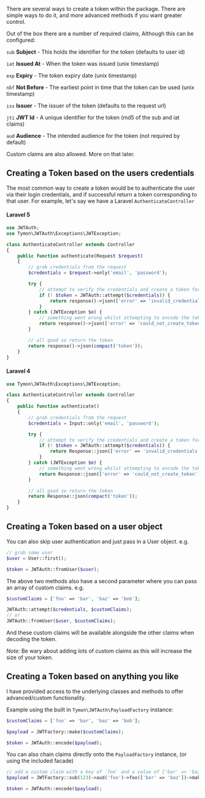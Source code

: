 There are several ways to create a token within the package. There are simple ways to do it, and more advanced methods if you want greater control.

Out of the box there are a number of required claims, Although this can be configured:

`sub` **Subject** - This holds the identifier for the token (defaults to user id)

`iat` **Issued At** - When the token was issued (unix timestamp)

`exp` **Expiry** - The token expiry date (unix timestamp)

`nbf` **Not Before** - The earliest point in time that the token can be used (unix timestamp)

`iss` **Issuer** - The issuer of the token (defaults to the request url)

`jti` **JWT Id** - A unique identifier for the token (md5 of the sub and iat claims)

`aud` **Audience** - The intended audience for the token (not required by default)

Custom claims are also allowed. More on that later.

## Creating a Token based on the users credentials
The most common way to create a token would be to authenticate the user via their login credentials, and if successful return a token corresponding to that user. For example, let's say we have a Laravel `AuthenticateController`

#### Laravel 5

```php
use JWTAuth;
use Tymon\JWTAuth\Exceptions\JWTException;

class AuthenticateController extends Controller
{
    public function authenticate(Request $request)
    {
        // grab credentials from the request
        $credentials = $request->only('email', 'password');

        try {
            // attempt to verify the credentials and create a token for the user
            if (! $token = JWTAuth::attempt($credentials)) {
                return response()->json(['error' => 'invalid_credentials'], 401);
            }
        } catch (JWTException $e) {
            // something went wrong whilst attempting to encode the token
            return response()->json(['error' => 'could_not_create_token'], 500);
        }

        // all good so return the token
        return response()->json(compact('token'));
    }
}
```

#### Laravel 4

```php
use Tymon\JWTAuth\Exceptions\JWTException;

class AuthenticateController extends Controller
{
    public function authenticate()
    {
        // grab credentials from the request
        $credentials = Input::only('email', 'password');

        try {
            // attempt to verify the credentials and create a token for the user
            if (! $token = JWTAuth::attempt($credentials)) {
                return Response::json(['error' => 'invalid_credentials'], 401);
            }
        } catch (JWTException $e) {
            // something went wrong whilst attempting to encode the token
            return Response::json(['error' => 'could_not_create_token'], 500);
        }

        // all good so return the token
        return Response::json(compact('token'));
    }
}
```

## Creating a Token based on a user object

You can also skip user authentication and just pass in a User object. e.g.

```php
// grab some user
$user = User::first();

$token = JWTAuth::fromUser($user);
```

The above two methods also have a second parameter where you can pass an array of custom claims. e.g.

```php
$customClaims = ['foo' => 'bar', 'baz' => 'bob'];

JWTAuth::attempt($credentials, $customClaims);
// or
JWTAuth::fromUser($user, $customClaims);
```

And these custom claims will be available alongside the other claims when decoding the token.

*Note:* Be wary about adding lots of custom claims as this will increase the size of your token.

## Creating a Token based on anything you like

I have provided access to the underlying classes and methods to offer advanced/custom functionality.

Example using the built in `Tymon\JWTAuth\PayloadFactory` instance:
```php
$customClaims = ['foo' => 'bar', 'baz' => 'bob'];

$payload = JWTFactory::make($customClaims);

$token = JWTAuth::encode($payload);
```

You can also chain claims directly onto the `PayloadFactory` instance, (or using the included facade)

```php
// add a custom claim with a key of `foo` and a value of ['bar' => 'baz']
$payload = JWTFactory::sub(123)->aud('foo')->foo(['bar' => 'baz'])->make();

$token = JWTAuth::encode($payload);
```
